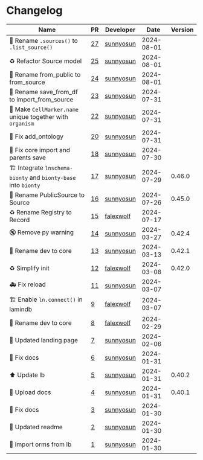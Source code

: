 # Changelog

<!-- prettier-ignore -->
Name | PR | Developer | Date | Version
--- | --- | --- | --- | ---
🚚 Rename `.sources()` to `.list_source()` | [27](https://github.com/laminlabs/bionty/pull/27) | [sunnyosun](https://github.com/sunnyosun) | 2024-08-01 |
♻️ Refactor Source model | [25](https://github.com/laminlabs/bionty/pull/25) | [sunnyosun](https://github.com/sunnyosun) | 2024-08-01 |
🚚 Rename from_public to from_source | [24](https://github.com/laminlabs/bionty/pull/24) | [sunnyosun](https://github.com/sunnyosun) | 2024-08-01 |
🚚 Rename save_from_df to import_from_source | [23](https://github.com/laminlabs/bionty/pull/23) | [sunnyosun](https://github.com/sunnyosun) | 2024-07-31 |
🎨 Make `CellMarker.name` unique together with `organism` | [22](https://github.com/laminlabs/bionty/pull/22) | [sunnyosun](https://github.com/sunnyosun) | 2024-07-31 |
🐛 Fix add_ontology | [20](https://github.com/laminlabs/bionty/pull/20) | [sunnyosun](https://github.com/sunnyosun) | 2024-07-31 |
🐛 Fix core import and parents save | [18](https://github.com/laminlabs/bionty/pull/18) | [sunnyosun](https://github.com/sunnyosun) | 2024-07-30 |
🏗️  Integrate `lnschema-bionty` and `bionty-base` into `bionty` | [17](https://github.com/laminlabs/bionty/pull/17) | [sunnyosun](https://github.com/sunnyosun) | 2024-07-29 | 0.46.0
🚚 Rename PublicSource to Source | [16](https://github.com/laminlabs/bionty/pull/16) | [sunnyosun](https://github.com/sunnyosun) | 2024-07-26 | 0.45.0
♻️ Rename Registry to Record | [15](https://github.com/laminlabs/bionty/pull/15) | [falexwolf](https://github.com/falexwolf) | 2024-07-17 |
🔇 Remove py warning | [14](https://github.com/laminlabs/bionty/pull/14) | [sunnyosun](https://github.com/sunnyosun) | 2024-03-27 | 0.42.4
🚚 Rename dev to core | [13](https://github.com/laminlabs/bionty/pull/13) | [sunnyosun](https://github.com/sunnyosun) | 2024-03-13 | 0.42.1
♻️ Simplify init | [12](https://github.com/laminlabs/bionty/pull/12) | [falexwolf](https://github.com/falexwolf) | 2024-03-08 | 0.42.0
🚑️ Fix reload | [11](https://github.com/laminlabs/bionty/pull/11) | [sunnyosun](https://github.com/sunnyosun) | 2024-03-07 |
🏗️ Enable `ln.connect()` in lamindb | [9](https://github.com/laminlabs/bionty/pull/9) | [falexwolf](https://github.com/falexwolf) | 2024-03-07 |
🚚 Rename dev to core | [8](https://github.com/laminlabs/bionty/pull/8) | [falexwolf](https://github.com/falexwolf) | 2024-02-29 |
📝 Updated landing page | [7](https://github.com/laminlabs/bionty/pull/7) | [sunnyosun](https://github.com/sunnyosun) | 2024-02-06 |
💚 Fix docs | [6](https://github.com/laminlabs/bionty/pull/6) | [sunnyosun](https://github.com/sunnyosun) | 2024-01-31 |
⬆️ Update lb | [5](https://github.com/laminlabs/bionty/pull/5) | [sunnyosun](https://github.com/sunnyosun) | 2024-01-31 | 0.40.2
👷 Upload docs | [4](https://github.com/laminlabs/bionty/pull/4) | [sunnyosun](https://github.com/sunnyosun) | 2024-01-31 | 0.40.1
💚 Fix docs | [3](https://github.com/laminlabs/bionty/pull/3) | [sunnyosun](https://github.com/sunnyosun) | 2024-01-30 |
📝 Updated readme | [2](https://github.com/laminlabs/bionty/pull/2) | [sunnyosun](https://github.com/sunnyosun) | 2024-01-30 |
🎨 Import orms from lb | [1](https://github.com/laminlabs/bionty/pull/1) | [sunnyosun](https://github.com/sunnyosun) | 2024-01-30 |
